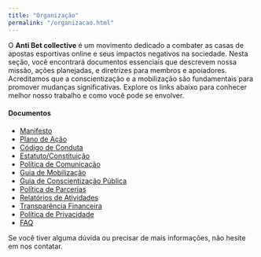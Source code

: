 ```yaml
---
title: "Organização"
permalink: "/organizacao.html"
---
```


O **Anti Bet collective** é um movimento dedicado a combater as casas de apostas esportivas online e seus impactos negativos na sociedade. Nesta seção, você encontrará documentos essenciais que descrevem nossa missão, ações planejadas, e diretrizes para membros e apoiadores. Acreditamos que a conscientização e a mobilização são fundamentais para promover mudanças significativas. Explore os links abaixo para conhecer melhor nosso trabalho e como você pode se envolver.

#### Documentos

- [Manifesto](/manifesto.html)
- [Plano de Ação](/plano-de-acao.html)
- [Código de Conduta](/codigo-de-conduta.html)
- [Estatuto/Constituição](/estatuto.html)
- [Política de Comunicação](/politica-de-comunicacao.html)
- [Guia de Mobilização](/guia-de-mobilizacao.html)
- [Guia de Conscientização Pública](/conscientizacao-publica.html)
- [Política de Parcerias](/politica-de-parcerias.html)
- [Relatórios de Atividades](/relatorios.html)
- [Transparência Financeira](/transparencia-financeira.html)
- [Política de Privacidade](/politica-de-privacidade.html)
- [FAQ](/faq.html)

Se você tiver alguma dúvida ou precisar de mais informações, não hesite em nos contatar.